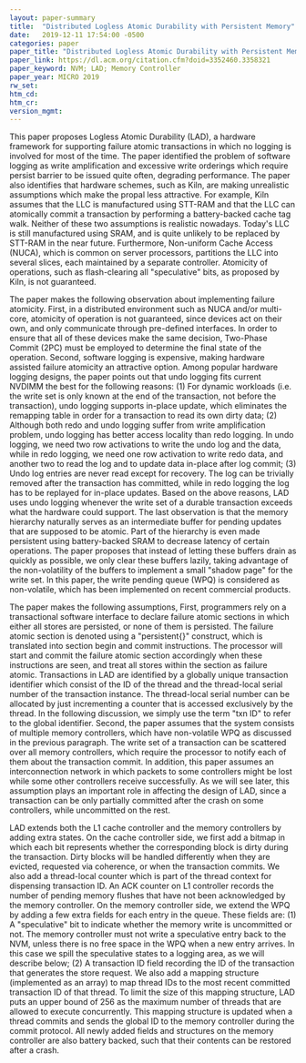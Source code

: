 ```yaml
---
layout: paper-summary
title:  "Distributed Logless Atomic Durability with Persistent Memory"
date:   2019-12-11 17:54:00 -0500
categories: paper
paper_title: "Distributed Logless Atomic Durability with Persistent Memory"
paper_link: https://dl.acm.org/citation.cfm?doid=3352460.3358321
paper_keyword: NVM; LAD; Memory Controller
paper_year: MICRO 2019
rw_set:
htm_cd:
htm_cr:
version_mgmt:
---
```


This paper proposes Logless Atomic Durability (LAD), a hardware framework for supporting failure atomic transactions in
which no logging is involved for most of the time. The paper identified the problem of software logging as write amplification
and excessive write orderings which require persist barrier to be issued quite often, degrading performance. The paper also 
identifies that hardware schemes, such as Kiln, are making unrealistic assumptions which make the propal less attractive.
For example, Kiln assumes that the LLC is manufactured using STT-RAM and that the LLC can atomically commit a transaction
by performing a battery-backed cache tag walk. Neither of these two assumptions is realistic nowadays. Today's LLC is still
manufactured using SRAM, and is quite unlikely to be replaced by STT-RAM in the near future. Furthermore, Non-uniform
Cache Access (NUCA), which is common on server processors, partitions the LLC into several slices, each maintained by
a separate controller. Atomicity of operations, such as flash-clearing all "speculative" bits, as proposed by Kiln, is
not guaranteed. 

The paper makes the following observation about implementing failure atomicity. First, in a distributed environment 
such as NUCA and/or multi-core, atomicity of operation is not guaranteed, since devices act on their own, and only
communicate through pre-defined interfaces. In order to ensure that all of these devices make the same decision, Two-Phase
Commit (2PC) must be employed to determine the final state of the operation. Second, software logging is expensive, making
hardware assisted failure atomicity an attractive option. Among popular hardware logging designs, the paper points out 
that undo logging fits current NVDIMM the best for the following reasons: (1) For dynamic workloads (i.e. the write set
is only known at the end of the transaction, not before the transaction), undo logging supports in-place update, which 
eliminates the remapping table in order for a transaction to read its own dirty data; (2) Although both redo and undo
logging suffer from write amplification problem, undo logging has better access locality than redo logging. In undo
logging, we need two row activations to write the undo log and the data, while in redo logging, we need one row activation
to write redo data, and another two to read the log and to update data in-place after log commit; (3) Undo log entries 
are never read except for recovery. The log can be trivially removed after the transaction has committed, while in redo
logging the log has to be replayed for in-place updates. Based on the above reasons, LAD uses undo logging whenever the 
write set of a durable transaction exceeds what the hardware could support. The last observation is that the memory hierarchy
naturally serves as an intermediate buffer for pending updates that are supposed to be atomic. Part of the hierarchy is 
even made persistent using battery-backed SRAM to decrease latency of certain operations. The paper proposes that instead
of letting these buffers drain as quickly as possible, we only clear these buffers lazily, taking advantage of the non-volatility
of the buffers to implement a small "shadow page" for the write set. In this paper, the write pending queue (WPQ) is 
considered as non-volatile, which has been implemented on recent commercial products. 

The paper makes the following assumptions, First, programmers rely on a transactional software interface to declare failure
atomic sections in which either all stores are persisted, or none of them is persisted. The failure atomic section is denoted
using a "persistent{}" construct, which is translated into section begin and commit instructions. The processor will start 
and commit the failure atomic section accordingly when these instructions are seen, and treat all stores within the section
as failure atomic. Transactions in LAD are identified by a globally unique transaction identifier which consist of the 
ID of the thread and the thread-local serial number of the transaction instance. The thread-local serial number can be 
allocated by just incrementing a counter that is accessed exclusively by the thread. In the following discussion, we 
simply use the term "txn ID" to refer to the global identifier. Second, the paper assumes that the system consists of 
multiple memory controllers, which have non-volatile WPQ as discussed in the previous paragraph. The write set of a transaction 
can be scattered over all memory controllers, which require the processor to notify each of them about the transaction 
commit. In addition, this paper assumes an interconnection network in which packets to some controllers might be lost while 
some other controllers receive successfully. As we will see later, this assumption plays an important role in affecting 
the design of LAD, since a transaction can be only partially committed after the crash on some controllers, while uncommitted 
on the rest.

LAD extends both the L1 cache controller and the memory controllers by adding extra states. On the cache controller side,
we first add a bitmap in which each bit represents whether the corresponding block is dirty during the transaction. Dirty 
blocks will be handled differently when they are evicted, requested via coherence, or when the transaction commits. We also
add a thread-local counter which is part of the thread context for dispensing transaction ID. An ACK counter on L1 controller
records the number of pending memory flushes that have not been acknowledged by the memory controller. On the memory controller
side, we extend the WPQ by adding a few extra fields for each entry in the queue. These fields are: (1) A "speculative" bit
to indicate whether the memory write is uncommitted or not. The memory controller must not write a speculative entry
back to the NVM, unless there is no free space in the WPQ when a new entry arrives. In this case we spill the speculative
states to a logging area, as we will describe below; (2) A transaction ID field recording the ID of the transaction that
generates the store request. We also add a mapping structure (implemented as an array) to map thread IDs to the most recent
committed transaction ID of that thread. To limit the size of this mapping structure, LAD puts an upper bound of 256
as the maximum number of threads that are allowed to execute concurrently. This mapping structure is updated when a thread
commits and sends the global ID to the memory controller during the commit protocol. All newly added fields and structures 
on the memory controller are also battery backed, such that their contents can be restored after a crash.